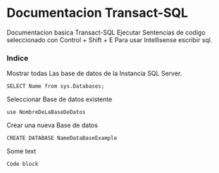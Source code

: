# Documentacion Transact-SQL
Documentacion basica Transact-SQL
Ejecutar Sentencias de codigo seleccionado con Control + Shift + E
Para usar Intellisense escribir sql.

### Indice

Mostrar todas Las base de datos de la Instancia SQL Server.
```
SELECT Name from sys.Databases;
```

Seleccionar Base de datos existente
```
use NombreDeLaBaseDeDatos
```

Crear una nueva Base de datos
```
CREATE DATABASE NameDataBaseExample
```

Some text
```
Code block
```